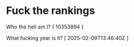 # Fuck the rankings

Who the hell am I?
{ 10353894 }

What fucking year is it?
[ 2025-02-09T13:46:40Z ]
